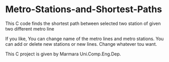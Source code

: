 # Metro-Stations-and-Shortest-Paths
This C code finds the shortest path between selected two station of given two different metro line

If you like,
You can change name of the metro lines and metro stations.
You can add or delete new stations or new lines.
Change whatever tou want.

This C project is given by Marmara Uni.Comp.Eng.Dep.

